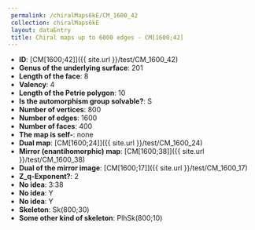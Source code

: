 ```yaml
--- 
 permalink: /chiralMaps6kE/CM_1600_42 
 collection: chiralMaps6kE
 layout: dataEntry
 title: Chiral maps up to 6000 edges - CM[1600;42]
---
```


- **ID**: [CM[1600;42]]({{ site.url }}/test/CM_1600_42)
- **Genus of the underlying surface**: 201
- **Length of the face**: 8
- **Valency**: 4
- **Length of the Petrie polygon**: 10
- **Is the automorphism group solvable?**: S
- **Number of vertices**: 800
- **Number of edges**: 1600
- **Number of faces**: 400
- **The map is self-**: none
- **Dual map**: [CM[1600;24]]({{ site.url }}/test/CM_1600_24)
- **Mirror (enantihomorphic) map**: [CM[1600;38]]({{ site.url }}/test/CM_1600_38)
- **Dual of the mirror image**: [CM[1600;17]]({{ site.url }}/test/CM_1600_17)
- **Z_q-Exponent?**: 2
- **No idea**:  3:38
- **No idea**: Y
- **No idea**: Y
- **Skeleton**: Sk(800;30)
- **Some other kind of skeleton**: PlhSk(800;10)
